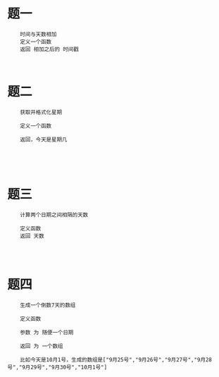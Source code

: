 #  题一
```
    时间与天数相加
    定义一个函数
    返回 相加之后的 时间戳

    
```

# 题二
```
    获取并格式化星期
    
    定义一个函数

    返回，今天是星期几

    



```


# 题三
```
    计算两个日期之间相隔的天数

    定义函数
    返回 天数


    

```

# 题四
```
    生成一个倒数7天的数组

    定义函数

    参数 为 随便一个日期

    返回 为 一个数组

    比如今天是10月1号，生成的数组是["9月25号","9月26号","9月27号","9月28号","9月29号","9月30号","10月1号"]

```


